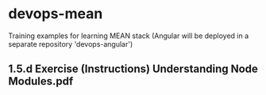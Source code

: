 # devops-mean
Training examples for learning MEAN stack (Angular will be deployed in a separate repository 'devops-angular')

## 1.5.d Exercise (Instructions) Understanding Node Modules.pdf
